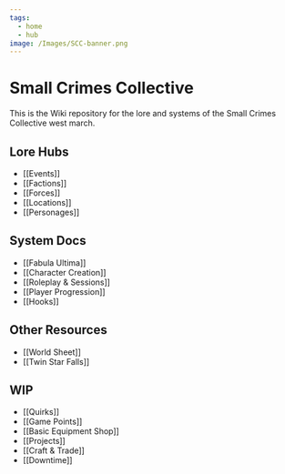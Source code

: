 ```yaml
---
tags:
  - home
  - hub
image: /Images/SCC-banner.png
---
```

# Small Crimes Collective
This is the Wiki repository for the lore and systems of the Small Crimes Collective west march.
## Lore Hubs
* [[Events]]
* [[Factions]]
* [[Forces]]
* [[Locations]]
* [[Personages]]
## System Docs
* [[Fabula Ultima]]
* [[Character Creation]]
* [[Roleplay & Sessions]]
* [[Player Progression]]
* [[Hooks]]
## Other Resources
* [[World Sheet]]  
* [[Twin Star Falls]]  
## WIP
* [[Quirks]]
* [[Game Points]]
* [[Basic Equipment Shop]]
* [[Projects]]
* [[Craft & Trade]]
* [[Downtime]]